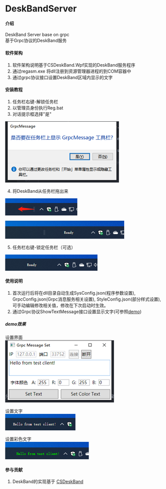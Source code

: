 # DeskBandServer

#### 介绍
  DeskBand Server base on grpc  
  基于Grpc协议的DeskBand服务

#### 软件架构
1.  软件架构说明基于CSDeskBand.Wpf实现的DeskBand服务程序
2.  通过regasm.exe 将dll注册到资源管理器进程的到COM容器中
3.  通过grpc协议接口设置DeskBand区域内显示的文字

#### 安装教程

1.  任务栏右键-解锁任务栏
2.  以管理员身份执行Reg.bat
3.  对话提示框选择"是"

![对话框](images/Install_1.png)

4.  将DeskBand从任务栏拖出来

![拖拽前](images/Install_2.png)

![拖拽后](images/Install_3.png)

5.  任务栏右键-锁定任务栏（可选）

![锁定后后](images/Install_4.png)

#### 使用说明

1.  首次运行后将在dll目录自动生成SysConfig.json(程序参数设置), GrpcConfig.json(Grpc消息服务相关设置), StyleConfig.json(部分样式设置),可手动编辑修改相关值，修改在下次启动时生效。
2.  通过Grpc协议ShowTextMessage接口设置显示文字(可参照[demo](demo/))
##### demo效果

  设置界面  
  ![设置界面](images/Demo_Set.png)

  设置文字  
  ![显示文字](images/Demo_Text.png)

  设置彩色文字  
  ![显示绿色文字](images/Demo_GreenText.png)


#### 参与贡献

1.  DeskBand的实现基于 [CSDeskBand](https://github.com/dsafa/CSDeskBand)
